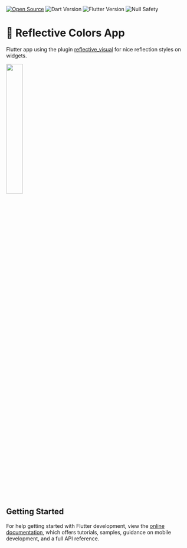 [![Open Source](https://badges.frapsoft.com/os/v1/open-source.svg?v=103)](https://opensource.org/)
![Dart Version](https://img.shields.io/static/v1?label=dart&message=2.19.3&color=00579d)
![Flutter Version](https://img.shields.io/static/v1?label=flutter&message=3.0.0&color=42a5f5)
![Null Safety](https://img.shields.io/static/v1?label=null-safety&message=done&color=success)

# 🪩 Reflective Colors App

Flutter app using the plugin  [reflective_visual](https://pub.dev/packages/reflective_visual) for nice reflection styles on widgets.

<p align="middle">
<div width="30%"></div>
<img src="https://github.com/jonathan1313/reflective_colors/blob/main/assets/images/app_example.gif?raw=true" width="30%">
<div width="30%"></div>
</p>

## Getting Started

For help getting started with Flutter development, view the
[online documentation](https://docs.flutter.dev/), which offers tutorials,
samples, guidance on mobile development, and a full API reference.